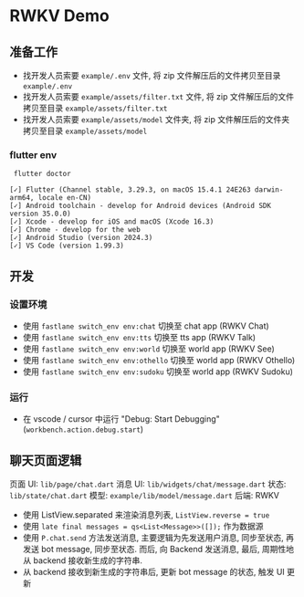 # RWKV Demo

## 准备工作

- 找开发人员索要 `example/.env` 文件, 将 zip 文件解压后的文件拷贝至目录 `example/.env`
- 找开发人员索要 `example/assets/filter.txt` 文件, 将 zip 文件解压后的文件拷贝至目录 `example/assets/filter.txt`
- 找开发人员索要 `example/assets/model` 文件夹, 将 zip 文件解压后的文件夹拷贝至目录 `example/assets/model`

### flutter env

```
 flutter doctor
```

```
[✓] Flutter (Channel stable, 3.29.3, on macOS 15.4.1 24E263 darwin-arm64, locale en-CN)
[✓] Android toolchain - develop for Android devices (Android SDK version 35.0.0)
[✓] Xcode - develop for iOS and macOS (Xcode 16.3)
[✓] Chrome - develop for the web
[✓] Android Studio (version 2024.3)
[✓] VS Code (version 1.99.3)
```

## 开发

### 设置环境

- 使用 `fastlane switch_env env:chat` 切换至 chat app (RWKV Chat)
- 使用 `fastlane switch_env env:tts` 切换至 tts app (RWKV Talk)
- 使用 `fastlane switch_env env:world` 切换至 world app (RWKV See)
- 使用 `fastlane switch_env env:othello` 切换至 world app (RWKV Othello)
- 使用 `fastlane switch_env env:sudoku` 切换至 world app (RWKV Sudoku)

### 运行

- 在 vscode / cursor 中运行 "Debug: Start Debugging" (`workbench.action.debug.start`)

## 聊天页面逻辑

页面 UI: `lib/page/chat.dart`
消息 UI: `lib/widgets/chat/message.dart`
状态: `lib/state/chat.dart`
模型: `example/lib/model/message.dart`
后端: RWKV

- 使用 ListView.separated 来渲染消息列表, `ListView.reverse = true`
- 使用 `late final messages = qs<List<Message>>([]);` 作为数据源
- 使用 `P.chat.send` 方法发送消息, 主要逻辑为先发送用户消息, 同步至状态, 再发送 bot message, 同步至状态. 而后, 向 Backend 发送消息, 最后, 周期性地从 backend 接收新生成的字符串.
- 从 backend 接收到新生成的字符串后, 更新 bot message 的状态, 触发 UI 更新
